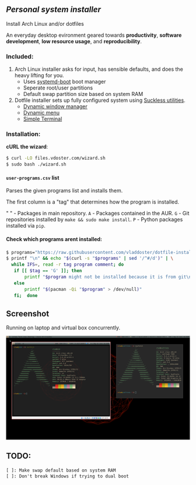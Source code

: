 ## ***Personal system installer***

Install Arch Linux and/or dotfiles

An everyday desktop evironment geared towards **productivity**,  **software development**,  **low resource usage**, and **reproducibility**.

### Included:

1. Arch Linux installer asks for input, has sensible defaults, and does the heavy lifting for you.
    - Uses [systemd-boot](https://wiki.archlinux.org/index.php/systemd-boot) boot manager
    - Seperate root/user partitions
    - Default swap partition size based on system RAM
2. Dotfile installer sets up fully configured system using [Suckless utilities](https://suckless.org/).
    - [Dynamic window manager](https://dwm.suckless.org/)
    - [Dynamic menu](https://tools.suckless.org/dmenu/)
    - [Simple Terminal](https://st.suckless.org/)

### Installation:

**cURL the wizard**:
```bash
$ curl -LO files.vdoster.com/wizard.sh
$ sudo bash ./wizard.sh
```

#### `user-programs.csv` list

Parses the given programs list and installs them.

The first column is a "tag" that determines how the program is installed.

" " - Packages in main repository.
`A` - Packages contained in the AUR.
`G` - Git repositories installed by `make && sudo make install`.
`P` - Python packages installed via `pip`.

#### Check which programs arent installed:

```bash
$ programs="https://raw.githubusercontent.com/vladdoster/dotfile-installer/master/user-programs.csv"
$ printf "\n" && echo "$(curl -s "$programs" | sed '/^#/d')" | \
  while IFS=, read -r tag program comment; do
   if [[ $tag == 'G' ]]; then
       printf "$program might not be installed because it is from git\n"
   else
       printf "$(pacman -Qi "$program" > /dev/null)"
   fi;  done
```

## Screenshot
Running on laptop and virtual box concurrently.

![What desktop looks like](screenshots/desktop.png)

## TODO:
    [ ]: Make swap default based on system RAM
    [ ]: Don't break Windows if trying to dual boot
